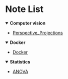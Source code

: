 <h1>Note List</h1>


<details open>
  <summary><b>Computer vision</b></summary>
  <ul>
    <li><a href="https://github.com/dryadd44651/Note/tree/master/Computer_vision/Perspective_Projections">Perspective_Projections</a>
  </ul>
</details>
<details open>
  <summary><b>Docker</b></summary>
  <ul>
    <li><a href="https://github.com/dryadd44651/Note/blob/master/Docker">Docker</a>
  </ul>
</details>
<details open>
  <summary><b>Statistics</b></summary>
  <ul>
    <li><a href="https://github.com/dryadd44651/Note/tree/master/Statistics/ANOVA">ANOVA</a>
  </ul>
</details>

